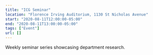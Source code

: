 ```yaml
---
title: "ICG Seminar"
location: "Florence Irving Auditorium, 1130 St Nicholas Avenue"
start: "2020-08-11T12:00:00-05:00"
end: "2020-08-11T13:00:00-05:00"
tags: ["Event"]
url: []
---
```


Weekly seminar series showcasing department research.

<!-- endexcerpt -->
